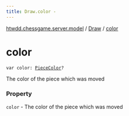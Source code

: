 ```yaml
---
title: Draw.color - 
---
```


[htwdd.chessgame.server.model](../index.html) / [Draw](index.html) / [color](./color.html)

# color

`var color: `[`PieceColor`](../-piece-color/index.html)`?`

The color of the piece which was moved

### Property

`color` - The color of the piece which was moved